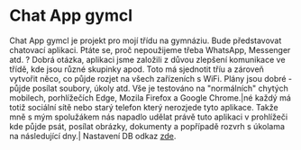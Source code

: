 # Chat App gymcl
Chat App gymcl je projekt pro mojí třídu na gymnáziu. Bude představovat chatovací aplikaci. Ptáte se, proč nepoužijeme třeba WhatsApp, Messenger atd. ? Dobrá otázka, aplikaci jsme založili z důvou zlepšení komunikace ve třídě, kde jsou různé skupinky apod. Toto má sjednotit tříu a zároveň vytvořit něco, co půjde rozjet na všech zařízeních s WiFi. Plány jsou dobré - půjde posílat soubory, úkoly atd. Vše je testováno na "normálních" chytých mobilech, porhlížečích Edge, Mozila Firefox a Google Chrome.|né každý má totiž sociální sítě nebo starý telefon který nerozjede tyto aplikace. Takže mně s mým spolužákem nás napadlo udělat právě tuto aplikaci v prohlížeči kde půjde psát, posílat obrázky, dokumenty a popřípadě rozvrh s úkolama na následující dny.|
Nastavení DB odkaz [zde](https://github.com/chat-app-gymcl/db).

